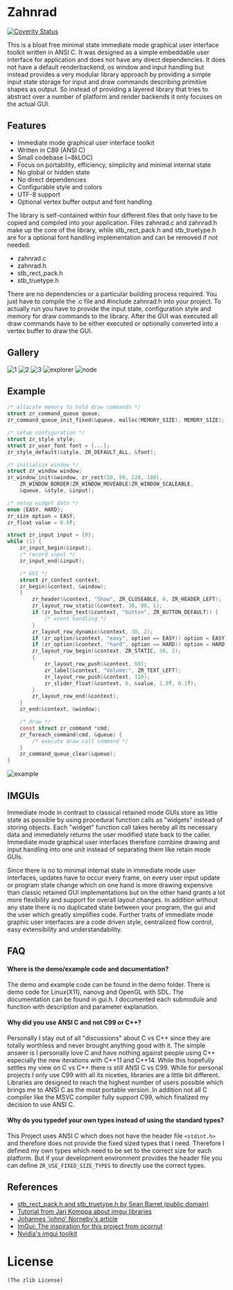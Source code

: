 # Zahnrad
[![Coverity Status](https://scan.coverity.com/projects/5863/badge.svg)](https://scan.coverity.com/projects/5863)

This is a bloat free minimal state immediate mode graphical user interface toolkit
written in ANSI C. It was designed as a simple embeddable user interface for
application and does not have any direct dependencies. It does not have
a default renderbackend, os window and input handling but instead provides a very modular
library approach by providing a simple input state storage for input and draw
commands describing primitive shapes as output. So instead of providing a
layered library that tries to abstract over a number of platform and
render backends it only focuses on the actual GUI.

## Features
- Immediate mode graphical user interface toolkit
- Written in C89 (ANSI C)
- Small codebase (~8kLOC)
- Focus on portability, efficiency, simplicity and minimal internal state
- No global or hidden state
- No direct dependencies
- Configurable style and colors
- UTF-8 support
- Optional vertex buffer output and font handling

The library is self-contained within four different files that only have to be
copied and compiled into your application. Files zahnrad.c and zahnrad.h make up
the core of the library, while stb_rect_pack.h and stb_truetype.h are
for a optional font handling implementation and can be removed if not needed.
- zahnrad.c
- zahnrad.h
- stb_rect_pack.h
- stb_truetype.h

There are no dependencies or a particular building process required. You just have
to compile the .c file and #include zahnrad.h into your project. To actually
run you have to provide the input state, configuration style and memory
for draw commands to the library. After the GUI was executed all draw commands
have to be either executed or optionally converted into a vertex buffer to
draw the GUI.

## Gallery
![1](https://cloud.githubusercontent.com/assets/8057201/11033668/59ab5d04-86e5-11e5-8091-c56f16411565.png)
![2](https://cloud.githubusercontent.com/assets/8057201/11033664/5074a588-86e5-11e5-8308-8e1f4724ae85.png)
![3](https://cloud.githubusercontent.com/assets/8057201/11033654/3f0c5a5c-86e5-11e5-8529-4bb5ac3b357a.png)
![explorer](https://cloud.githubusercontent.com/assets/8057201/10718115/02a9ba08-7b6b-11e5-950f-adacdd637739.png)
![node](https://cloud.githubusercontent.com/assets/8057201/9976995/e81ac04a-5ef7-11e5-872b-acd54fbeee03.gif)

## Example
```c
/* allocate memory to hold draw commands */
struct zr_command_queue queue;
zr_command_queue_init_fixed(&queue, malloc(MEMORY_SIZE), MEMORY_SIZE);

/* setup configuration */
struct zr_style style;
struct zr_user_font font = {...};
zr_style_default(&style, ZR_DEFAULT_ALL, &font);

/* initialize window */
struct zr_window window;
zr_window_init(&window, zr_rect(50, 50, 220, 180),
    ZR_WINDOW_BORDER|ZR_WINDOW_MOVEABLE|ZR_WINDOW_SCALEABLE,
    &queue, &style, &input);

/* setup widget data */
enum {EASY, HARD};
zr_size option = EASY;
zr_float value = 0.6f;

struct zr_input input = {0};
while (1) {
    zr_input_begin(&input);
    /* record input */
    zr_input_end(&input);

    /* GUI */
    struct zr_context context;
    zr_begin(&context, &window);
    {
        zr_header(&context, "Show", ZR_CLOSEABLE, 0, ZR_HEADER_LEFT);
        zr_layout_row_static(&context, 30, 80, 1);
        if (zr_button_text(&context, "button", ZR_BUTTON_DEFAULT)) {
            /* event handling */
        }
        zr_layout_row_dynamic(&context, 30, 2);
        if (zr_option(&context, "easy", option == EASY)) option = EASY;
        if (zr_option(&context, "hard", option == HARD)) option = HARD;
        zr_layout_row_begin(&context, ZR_STATIC, 30, 2);
        {
            zr_layout_row_push(&context, 50);
            zr_label(&context, "Volume:", ZR_TEXT_LEFT);
            zr_layout_row_push(&context, 110);
            zr_slider_float(&context, 0, &value, 1.0f, 0.1f);
        }
        zr_layout_row_end(&context);
    }
    zr_end(&context, &window);

    /* draw */
    const struct zr_command *cmd;
    zr_foreach_command(cmd, &queue) {
        /* execute draw call command */
    }
    zr_command_queue_clear(&queue);
}
```
![example](https://cloud.githubusercontent.com/assets/8057201/10187981/584ecd68-675c-11e5-897c-822ef534a876.png)

## IMGUIs
Immediate mode in contrast to classical retained mode GUIs store as little state as possible
by using procedural function calls as "widgets" instead of storing objects.
Each "widget" function call takes hereby all its necessary data and immediately returns
the user modified state back to the caller. Immediate mode graphical
user interfaces therefore combine drawing and input handling into one unit
instead of separating them like retain mode GUIs.

Since there is no to minimal internal state in immediate mode user interfaces,
updates have to occur every frame, on every user input update or program state change
which on one hand is more drawing expensive than classic
retained GUI implementations but on the other hand grants a lot more flexibility and
support for overall layout changes. In addition without any state there is no
duplicated state between your program, the gui and the user which greatly
simplifies code. Further traits of immediate mode graphic user interfaces are a
code driven style, centralized flow control, easy extensibility and
understandability.

## FAQ
#### Where is the demo/example code and documentation?
The demo and example code can be found in the demo folder.
There is demo code for Linux(X11), nanovg and OpenGL with SDL.
The documentation can be found in gui.h. I documented each submodule and
function with description and parameter explanation.

#### Why did you use ANSI C and not C99 or C++?
Personally I stay out of all "discussions" about C vs C++ since they are totally
worthless and never brought anything good with it. The simple answer is I
personally love C and have nothing against people using C++ especially the new
iterations with C++11 and C++14.
While this hopefully settles my view on C vs C++ there is still ANSI C vs C99.
While for personal projects I only use C99 with all its niceties, libraries are
a little bit different. Libraries are designed to reach the highest number of
users possible which brings me to ANSI C as the most portable version.
In addition not all C compiler like the MSVC
compiler fully support C99, which finalized my decision to use ANSI C.

#### Why do you typedef your own types instead of using the standard types?
This Project uses ANSI C which does not have the header file `<stdint.h>`
and therefore does not provide the fixed sized types that I need. Therefore
I defined my own types which need to be set to the correct size for each
platform. But if your development environment provides the header file you can define
`ZR_USE_FIXED_SIZE_TYPES` to directly use the correct types.

## References
- [stb_rect_pack.h and stb_truetype.h by Sean Barret (public domain)](https:://github.com/nothings/stb/)
- [Tutorial from Jari Komppa about imgui libraries](http://www.johno.se/book/imgui.html)
- [Johannes 'johno' Norneby's article](http://iki.fi/sol/imgui/)
- [ImGui: The inspiration for this project from ocornut](https://github.com/ocornut/imgui)
- [Nvidia's imgui toolkit](https://code.google.com/p/nvidia-widgets/)

# License
    (The zlib License)

